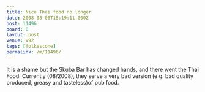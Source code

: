 ```yaml
---
title: Nice Thai food no longer
date: 2008-08-06T15:19:11.000Z
post: 11496
board: 8
layout: post
venue: v92
tags: [folkestone]
permalink: /m/11496/
---
```

It is a shame but the Skuba Bar has changed hands, and there went the Thai Food. Currently (08/2008), they serve a very bad version (e.g. bad quality produced, greasy and tasteless)of pub food.
